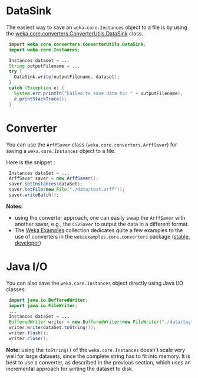 # DataSink
The easiest way to save an `weka.core.Instances` object to a file is by using
the [weka.core.converters.ConverterUtils.DataSink](https:/weka.sourceforge.io/doc.dev/weka/core/converters/ConverterUtils.DataSink.html) class.

```java
 import weka.core.converters.ConverterUtils.DataSink;
 import weka.core.Instances;

 Instances dataset = ...
 String outputFilename = ...
 try {
   DataSink.write(outputFilename, dataset);
 }
 catch (Exception e) {
   System.err.println("Failed to save data to: " + outputFilename);
   e.printStackTrace();
 }
```

# Converter
You can use the `ArffSaver` class (`weka.core.converters.ArffSaver`) for saving a `weka.core.Instances` object to a file.

Here is the snippet :

```java
 Instances dataSet = ...
 ArffSaver saver = new ArffSaver();
 saver.setInstances(dataSet);
 saver.setFile(new File("./data/test.arff"));
 saver.writeBatch();
```

**Notes:** 

* using the converter approach, one can easily swap the `ArffSaver` with another saver, e.g., the `CSVSaver` to output the data in a different format.
* The [Weka Examples](../weka_examples.md) collection dedicates quite a few examples to the use of converters in the `wekaexamples.core.converters` package ([stable](https://svn.cms.waikato.ac.nz/svn/weka/branches/stable-3-6/wekaexamples/src/main/java/wekaexamples/core/converters/), [developer](https://svn.cms.waikato.ac.nz/svn/weka/trunk/wekaexamples/src/main/java/wekaexamples/core/converters/))

# Java I/O
You can also save the `weka.core.Instances` object directly using Java I/O classes:

```java
 import java.io.BufferedWriter;
 import java.io.FileWriter;
 ...
 Instances dataSet = ...
 BufferedWriter writer = new BufferedWriter(new FileWriter("./data/test.arff"));
 writer.write(dataSet.toString());
 writer.flush();
 writer.close();
```

**Note:** using the `toString()` of the `weka.core.Instances` doesn't scale very well for large datasets, since the complete string has to fit into memory. It is best to use a converter, as described in the previous section, which uses an incremental approach for writing the dataset to disk.

